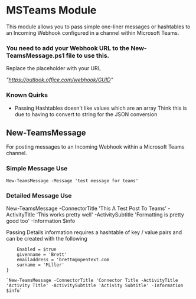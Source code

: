 # MSTeams Module

This module allows you to pass simple one-liner messages or hashtables to an Incoming Webhook configured in a channel within Microsoft Teams.

### You need to add your Webhook URL to the New-TeamsMessage.ps1 file to use this.
Replace the placeholder with your URL

*"https://outlook.office.com/webhook/GUID"*

### Known Quirks

* Passing Hashtables doesn't like values which are an array
   Think this is due to having to convert to string for the JSON conversion
## New-TeamsMessage
For posting messages to an Incoming Webhook within a Microsoft Teams channel.

### Simple Message Use
`New-TeamsMessage -Message 'test message for teams'`

### Detailed Message Use
New-TeamsMessage -ConnectorTitle 'This A Test Post To Teams' -ActivityTitle 'This works pretty well' -ActivitySubtitle 'Formatting is pretty good too' -Information $info

Passing Details information requires a hashtable of key / value pairs and can be created with the following

```$info = @{
    Enabled = $true
    givenname = 'Brett'
    emailaddress = 'brettm@opentext.com
    surname = 'Miller'
}

`New-TeamsMessage -ConnectorTitle 'Connector Title -ActivityTitle 'Activity Title' -ActivitySubtitle 'Activity Subtitle' -Information $info`
